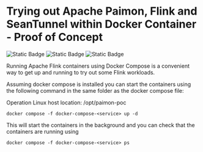 # Trying out Apache Paimon, Flink and SeanTunnel within Docker Container - Proof of Concept

![Static Badge](https://img.shields.io/badge/Apache-Paimon-blue?logo=apache&logoColor=%23E6526F&labelColor=black)
![Static Badge](https://img.shields.io/badge/Apache-Flink-blue?logo=apache&logoColor=%23E6526F&labelColor=black)
![Static Badge](https://img.shields.io/badge/Apache-SeaTunnel-blue?logo=apache&logoColor=%23E6526F&labelColor=black)

Running Apache Flink containers using Docker Compose is a convenient way to get up and running to try out some Flink workloads.

Assuming docker compose is installed you can start the containers using the following command in the same folder as the docker compose file:

Operation Linux host location: /opt/paimon-poc

```
docker compose -f docker-compose-<service> up -d
```

This will start the containers in the background and you can check that the containers are running using

```
docker compose -f docker-compose-<service> ps
```
